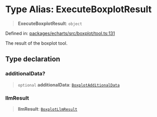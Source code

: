 # Type Alias: ExecuteBoxplotResult

> **ExecuteBoxplotResult**: `object`

Defined in: [packages/echarts/src/boxplot/tool.ts:131](https://github.com/geodaopenjs/openassistant/blob/2c7e2a603db0fcbd6603996e5ea15006191c5f7f/packages/echarts/src/boxplot/tool.ts#L131)

The result of the boxplot tool.

## Type declaration

### additionalData?

> `optional` **additionalData**: [`BoxplotAdditionalData`](BoxplotAdditionalData.md)

### llmResult

> **llmResult**: [`BoxplotLlmResult`](BoxplotLlmResult.md)
